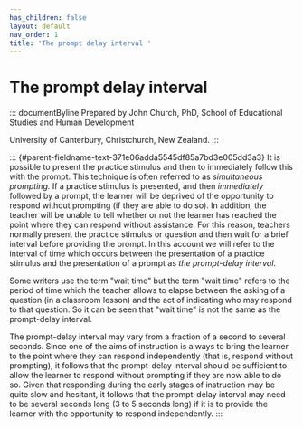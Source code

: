 ```yaml
---
has_children: false
layout: default
nav_order: 1
title: 'The prompt delay interval '
---
```

# The prompt delay interval 


::: documentByline
Prepared by John Church, PhD, School of Educational Studies and Human
Development

University of Canterbury, Christchurch, New Zealand.
:::

::: {#parent-fieldname-text-371e06adda5545df85a7bd3e005dd3a3}
It is possible to present the practice stimulus and then to immediately
follow this with the prompt. This technique is often referred to as
*simultaneous prompting.* If a practice stimulus is presented, and then
*immediately* followed by a prompt, the learner will be deprived of the
opportunity to respond without prompting (if they are able to do so). In
addition, the teacher will be unable to tell whether or not the learner
has reached the point where they can respond without assistance. For
this reason, teachers normally present the practice stimulus or question
and then wait for a brief interval before providing the prompt. In this
account we will refer to the interval of time which occurs between the
presentation of a practice stimulus and the presentation of a prompt as
*the prompt-delay interval*.

Some writers use the term "wait time" but the term "wait time" refers to
the period of time which the teacher allows to elapse between the asking
of a question (in a classroom lesson) and the act of indicating who may
respond to that question. So it can be seen that "wait time" is not the
same as the prompt-delay interval.

The prompt-delay interval may vary from a fraction of a second to
several seconds. Since one of the aims of instruction is always to bring
the learner to the point where they can respond independently (that is,
respond without prompting), it follows that the prompt-delay interval
should be sufficient to allow the learner to respond without prompting
if they are now able to do so. Given that responding during the early
stages of instruction may be quite slow and hesitant, it follows that
the prompt-delay interval may need to be several seconds long (3 to 5
seconds long) if it is to provide the learner with the opportunity to
respond independently.
:::

